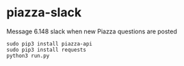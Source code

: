 # piazza-slack
Message 6.148 slack when new Piazza questions are posted

```
sudo pip3 install piazza-api
sudo pip3 install requests 
python3 run.py
```
